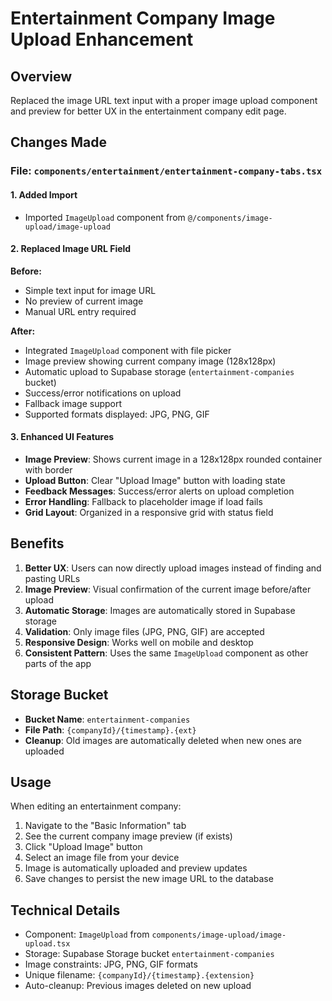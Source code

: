 # Entertainment Company Image Upload Enhancement

## Overview

Replaced the image URL text input with a proper image upload component and preview for better UX in the entertainment company edit page.

## Changes Made

### File: `components/entertainment/entertainment-company-tabs.tsx`

#### 1. Added Import

- Imported `ImageUpload` component from `@/components/image-upload/image-upload`

#### 2. Replaced Image URL Field

**Before:**

- Simple text input for image URL
- No preview of current image
- Manual URL entry required

**After:**

- Integrated `ImageUpload` component with file picker
- Image preview showing current company image (128x128px)
- Automatic upload to Supabase storage (`entertainment-companies` bucket)
- Success/error notifications on upload
- Fallback image support
- Supported formats displayed: JPG, PNG, GIF

#### 3. Enhanced UI Features

- **Image Preview**: Shows current image in a 128x128px rounded container with border
- **Upload Button**: Clear "Upload Image" button with loading state
- **Feedback Messages**: Success/error alerts on upload completion
- **Error Handling**: Fallback to placeholder image if load fails
- **Grid Layout**: Organized in a responsive grid with status field

## Benefits

1. **Better UX**: Users can now directly upload images instead of finding and pasting URLs
2. **Image Preview**: Visual confirmation of the current image before/after upload
3. **Automatic Storage**: Images are automatically stored in Supabase storage
4. **Validation**: Only image files (JPG, PNG, GIF) are accepted
5. **Responsive Design**: Works well on mobile and desktop
6. **Consistent Pattern**: Uses the same `ImageUpload` component as other parts of the app

## Storage Bucket

- **Bucket Name**: `entertainment-companies`
- **File Path**: `{companyId}/{timestamp}.{ext}`
- **Cleanup**: Old images are automatically deleted when new ones are uploaded

## Usage

When editing an entertainment company:

1. Navigate to the "Basic Information" tab
2. See the current company image preview (if exists)
3. Click "Upload Image" button
4. Select an image file from your device
5. Image is automatically uploaded and preview updates
6. Save changes to persist the new image URL to the database

## Technical Details

- Component: `ImageUpload` from `components/image-upload/image-upload.tsx`
- Storage: Supabase Storage bucket `entertainment-companies`
- Image constraints: JPG, PNG, GIF formats
- Unique filename: `{companyId}/{timestamp}.{extension}`
- Auto-cleanup: Previous images deleted on new upload

